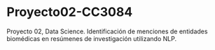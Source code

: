 # Proyecto02-CC3084
Proyecto 02, Data Science. Identificación de menciones de entidades biomédicas en resúmenes de investigación utilizando NLP.
